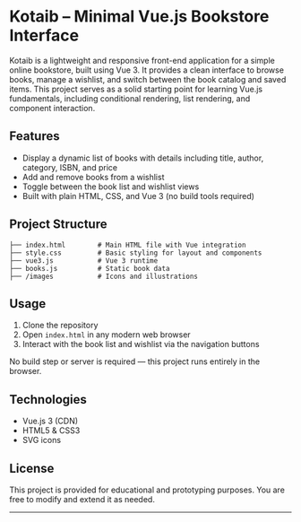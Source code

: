 
# Kotaib – Minimal Vue.js Bookstore Interface

Kotaib is a lightweight and responsive front-end application for a simple online bookstore, built using Vue 3. It provides a clean interface to browse books, manage a wishlist, and switch between the book catalog and saved items. This project serves as a solid starting point for learning Vue.js fundamentals, including conditional rendering, list rendering, and component interaction.

## Features

- Display a dynamic list of books with details including title, author, category, ISBN, and price
- Add and remove books from a wishlist
- Toggle between the book list and wishlist views
- Built with plain HTML, CSS, and Vue 3 (no build tools required)

## Project Structure

```
├── index.html        # Main HTML file with Vue integration
├── style.css         # Basic styling for layout and components
├── vue3.js           # Vue 3 runtime
├── books.js          # Static book data
├── /images           # Icons and illustrations
```

## Usage

1. Clone the repository
2. Open `index.html` in any modern web browser
3. Interact with the book list and wishlist via the navigation buttons

No build step or server is required — this project runs entirely in the browser.

## Technologies

- Vue.js 3 (CDN)
- HTML5 & CSS3
- SVG icons

## License

This project is provided for educational and prototyping purposes. You are free to modify and extend it as needed.

---
